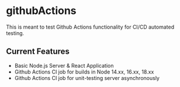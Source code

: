 # githubActions
This is meant to test Github Actions functionality for CI/CD automated testing.

## Current Features 
- Basic Node.js Server & React Application
- Github Actions CI job for builds in Node 14.xx, 16.xx, 18.xx
- Github Actions CI job for unit-testing server asynchronously
